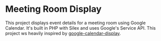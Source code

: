 Meeting Room Display
===============
This project displays event details for a meeting room using Google Calendar. It's built in PHP with Silex and uses Google's Service API. This project ws heavily inspired by [google-calendar-display](https://github.com/course-hero/google-calendar-display).
